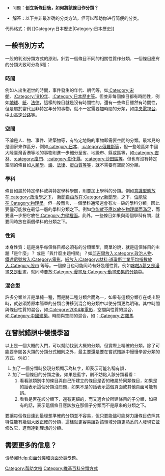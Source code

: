   - 问题：**创立新條目後，如何將該條目作分類？**

<!-- end list -->

  - 解答：以下并非最准确的分类方法，但可以帮助你进行简便的分类。

代码格式：例 \[\[Category:日本歷史|Category:日本歷史\]\]

## 一般判別方式

一般的判別分類方式的原則，針對一個條目不同的相關性質作分類，一個條目應有的分類大致可分為5種：

### 時間

例如人出生逝世的時間，事件發生的年代、朝代等，如[:Category:宋朝](https://zh.wikipedia.org/wiki/Category:宋朝 "wikilink")、[:Category:1910年](https://zh.wikipedia.org/wiki/Category:1910年 "wikilink")、[:Category:日本歷史等](https://zh.wikipedia.org/wiki/Category:日本歷史 "wikilink")。但並非每個條目都有時間性，例如[地球](../Page/地球.md "wikilink")、[紙](https://zh.wikipedia.org/wiki/紙 "wikilink")、[法律](../Page/法律.md "wikilink")，這樣的條目就是沒有時間性的。還有一些條目雖然有時間性，但是屬於當代且非特定年分的事物，就不一定需要加時間的分類，如[中央電視台](https://zh.wikipedia.org/wiki/中央電視台 "wikilink")、[中山高速公路等](../Page/中山高速公路.md "wikilink")。

### 空間

不論是人、物、事件、建築物等，有特定地點的事物即需要空間的分類。最常見的是國家來作區分，例如[:category:日本](https://zh.wikipedia.org/wiki/Category:日本 "wikilink")、[:category:俄羅斯等](https://zh.wikipedia.org/wiki/Category:俄羅斯 "wikilink")，但一些地區如中國大陸臺灣香港等地的事物則進一步細分至省、地級市、縣或區等，如[:category:吉林](https://zh.wikipedia.org/wiki/Category:吉林 "wikilink")、[:category:廈門](https://zh.wikipedia.org/wiki/Category:廈門 "wikilink")、[:category:彰化縣](https://zh.wikipedia.org/wiki/Category:彰化縣 "wikilink")、[:category:沙田區等](https://zh.wikipedia.org/wiki/Category:沙田區 "wikilink")。但也有沒有特定空間的條目如[人類學](https://zh.wikipedia.org/wiki/人類學 "wikilink")、[蟻](https://zh.wikipedia.org/wiki/蟻 "wikilink")、[法律](../Page/法律.md "wikilink")、[蛋白質等等](https://zh.wikipedia.org/wiki/蛋白質 "wikilink")，就不需要有空間的分類。

### 學科

條目如屬於特定學科或與特定學科學關，則要加上學科的分類。例如[意識型態放在](https://zh.wikipedia.org/wiki/意識型態 "wikilink")[:category:政治學之下](https://zh.wikipedia.org/wiki/Category:政治學 "wikilink")，
[新聞自由放在](https://zh.wikipedia.org/wiki/新聞自由 "wikilink")[:Category:新聞學](https://zh.wikipedia.org/wiki/Category:新聞學 "wikilink")，之下，[位能放在](https://zh.wikipedia.org/wiki/位能 "wikilink")[:Category:物理學](https://zh.wikipedia.org/wiki/Category:物理學 "wikilink")。但一般而言，一個學科通常還會有次一級的學科分類。因此要儘可能放在最低一層的學科分類之下。例如[位能就不應以放在物理學而滿足](https://zh.wikipedia.org/wiki/位能 "wikilink")，而要進一步把它放在[:Category:力學裡面](https://zh.wikipedia.org/wiki/Category:力學 "wikilink")。此外，一些條目如果與兩個學科有關，就要同時放在兩個學科的分類之下。

### 性質

本身性質：這是幾乎每個條目都必須有的分類類型，簡單的說，就是這個條目的主題「是什麼」？
或是「與什麼主題相關」？如[邱吉爾放入](https://zh.wikipedia.org/wiki/邱吉爾 "wikilink")[:category:政治人物](https://zh.wikipedia.org/wiki/Category:政治人物 "wikilink")、[鐵達尼號放入](https://zh.wikipedia.org/wiki/鐵達尼號 "wikilink")[:Category:電影](https://zh.wikipedia.org/wiki/Category:電影 "wikilink")，[紙放入](https://zh.wikipedia.org/wiki/紙 "wikilink")[:Category:材料](https://zh.wikipedia.org/wiki/Category:材料 "wikilink");[道瓊斯工業平均指數放入](https://zh.wikipedia.org/wiki/道瓊斯工業平均指數 "wikilink")[:Category:股市](https://zh.wikipedia.org/wiki/Category:股市 "wikilink")
等等。一個條目也可能同時有好幾種性質，例如[哆啦A夢又是漫畫又是動畫](../Page/哆啦A夢.md "wikilink")，就同時要放[:Category:漫畫及](https://zh.wikipedia.org/wiki/Category:漫畫 "wikilink")[:Category:動畫影集的分類中](https://zh.wikipedia.org/wiki/Category:動畫影集 "wikilink")。

### 混合型

許多分類並非是單純一種，而是將二種分類合而為一，如果有這類分類存在或出現時，就必須將原本簡單的分類合併移到混合的分類中以使分類更為明確。其中時間與條目性質的混合，如[:Category:2004年電影](https://zh.wikipedia.org/wiki/Category:2004年電影 "wikilink")，空間與性質的混合，如[:Category:中國建築](https://zh.wikipedia.org/wiki/Category:中國建築 "wikilink")。時間與空間的混合，如：[:Category:古羅馬](https://zh.wikipedia.org/wiki/Category:古羅馬 "wikilink")

## 在嘗試錯誤中慢慢學習

以上是一個大概的入門，可以幫助找到大概的分類，但實際上精確的分類，除了可能要參閱各大類的分類分式細則之外，最主要還是要在嘗試錯誤中慢慢學習分類的方式，例如：

1.  加了一個分類時發現分類顯示為紅字，即表示可能名稱有誤，
2.  加了一個條目的分類之後，如果是藍字，則不妨點入該分類看看：
    1.  看看該類別中的條目與自己所建立的條目是否的確屬於同類條目，如果是的話表示這個分類沒問題，如果不是的話表示這個頁面或其他頁面可能有誤。
    2.  看看是否在該分類下，還有更細的，而又適合於所建條目的子分類，如果有的話，表示這個條目應該放在那個子分類而不是原來的分類之下。

要讓每個條目達到最理想準確的分類並不容易，但只要能儘可能努力讓條目依照其特性能有幾個大致正確的分類，這樣就更容易讓對該領域分類更熟悉的人發現它並修改它，進而達到理想的分類。

## 需要更多的信息？

请参阅[Help:页面分类和](https://zh.wikipedia.org/wiki/Help:页面分类 "wikilink")[页面分类专题](https://zh.wikipedia.org/wiki/Wikipedia:专题/页面分类 "wikilink")。

[Category:帮助文档](https://zh.wikipedia.org/wiki/Category:帮助文档 "wikilink")
[Category:維基百科分類方式](https://zh.wikipedia.org/wiki/Category:維基百科分類方式 "wikilink")